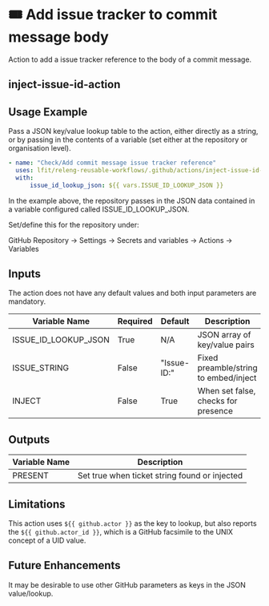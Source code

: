 <!--
[comment]: # SPDX-License-Identifier: Apache-2.0
[comment]: # SPDX-FileCopyrightText: 2024 The Linux Foundation
-->

# 🎟️ Add issue tracker to commit message body

Action to add a issue tracker reference to the body of a commit message.

## inject-issue-id-action

## Usage Example

Pass a JSON key/value lookup table to the action, either directly as a string,
or by passing in the contents of a variable (set either at the repository or
organisation level).

```yaml
- name: "Check/Add commit message issue tracker reference"
  uses: lfit/releng-reusable-workflows/.github/actions/inject-issue-id-action@main
  with:
      issue_id_lookup_json: ${{ vars.ISSUE_ID_LOOKUP_JSON }}
```

In the example above, the repository passes in the JSON data contained in
a variable configured called ISSUE_ID_LOOKUP_JSON.

Set/define this for the repository under:

GitHub Repository -> Settings -> Secrets and variables -> Actions -> Variables

## Inputs

The action does not have any default values and both input parameters are mandatory.

<!-- markdownlint-disable MD013 -->

| Variable Name        | Required | Default     | Description                           |
| -------------------- | -------- | ----------- | ------------------------------------- |
| ISSUE_ID_LOOKUP_JSON | True     | N/A         | JSON array of key/value pairs         |
| ISSUE_STRING         | False    | "Issue-ID:" | Fixed preamble/string to embed/inject |
| INJECT               | False    | True        | When set false, checks for presence   |

<!-- markdownlint-enable MD013 -->

## Outputs

| Variable Name | Description                                   |
| ------------- | --------------------------------------------- |
| PRESENT       | Set true when ticket string found or injected |

## Limitations

This action uses `${{ github.actor }}` as the key to lookup, but also
reports the `${{ github.actor_id }}`, which is a GitHub facsimile to
the UNIX concept of a UID value.

## Future Enhancements

It may be desirable to use other GitHub parameters as keys in the JSON
value/lookup.
